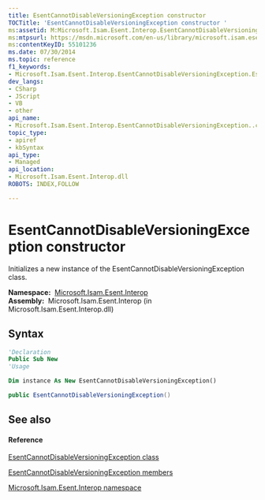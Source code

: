 ```yaml
---
title: EsentCannotDisableVersioningException constructor 
TOCTitle: 'EsentCannotDisableVersioningException constructor '
ms:assetid: M:Microsoft.Isam.Esent.Interop.EsentCannotDisableVersioningException.#ctor
ms:mtpsurl: https://msdn.microsoft.com/en-us/library/microsoft.isam.esent.interop.esentcannotdisableversioningexception.esentcannotdisableversioningexception(v=EXCHG.10)
ms:contentKeyID: 55101236
ms.date: 07/30/2014
ms.topic: reference
f1_keywords:
- Microsoft.Isam.Esent.Interop.EsentCannotDisableVersioningException.EsentCannotDisableVersioningException
dev_langs:
- CSharp
- JScript
- VB
- other
api_name: 
- Microsoft.Isam.Esent.Interop.EsentCannotDisableVersioningException..ctor
topic_type: 
- apiref
- kbSyntax
api_type: 
- Managed
api_location: 
- Microsoft.Isam.Esent.Interop.dll
ROBOTS: INDEX,FOLLOW

---
```


# EsentCannotDisableVersioningException constructor

Initializes a new instance of the EsentCannotDisableVersioningException class.

**Namespace:**  [Microsoft.Isam.Esent.Interop](hh596136\(v=exchg.10\).md)  
**Assembly:**  Microsoft.Isam.Esent.Interop (in Microsoft.Isam.Esent.Interop.dll)

## Syntax

``` vb
'Declaration
Public Sub New
'Usage

Dim instance As New EsentCannotDisableVersioningException()
```

``` csharp
public EsentCannotDisableVersioningException()
```

## See also

#### Reference

[EsentCannotDisableVersioningException class](dn274157\(v=exchg.10\).md)

[EsentCannotDisableVersioningException members](dn274097\(v=exchg.10\).md)

[Microsoft.Isam.Esent.Interop namespace](hh596136\(v=exchg.10\).md)

